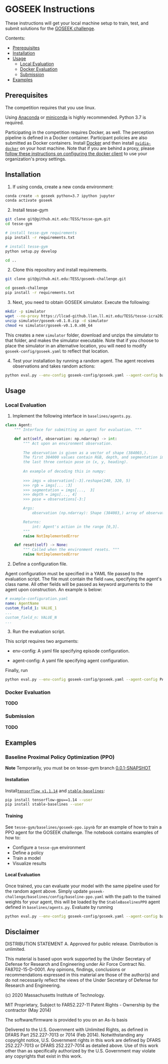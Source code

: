 # GOSEEK Instructions

These instructions will get your local machine setup to train, test, and submit solutions for the [GOSEEK challenge](README.md). 

Contents:

* [Prerequisites](#Prerequisites)
* [Installation](#Installation)
* [Usage](#Usage)
   * [Local Evaluation](#Local-Evaluation)
   * [Docker Evaluation](#Docker-Evaluation)
   * [Submission](#Submission)
* [Examples](#Examples)


## Prerequisites

The competition requires that you use linux.

Using [Anaconda](https://www.anaconda.com/distribution/#download-section) or [miniconda](https://docs.conda.io/en/latest/miniconda.html) is highly recommended. 
Python 3.7 is required.

Participating in the competition requires Docker, as well. 
The perception pipeline is defined in a Docker container. 
Participant policies are also submitted as Docker containers.
Install [Docker](https://docs.docker.com/install/linux/docker-ce/ubuntu/) and then install [`nvidia-docker`](https://github.com/NVIDIA/nvidia-docker#quickstart) on your host machine. 
Note that if you are behind a proxy, please [follow these instructions on configuring the docker client](https://docs.docker.com/network/proxy/#configure-the-docker-client) to use your organization's proxy settings.

## Installation

1. If using conda, create a new conda environment: 

```sh
conda create -n goseek python=3.7 ipython jupyter
conda activate goseek
```

2. Install tesse-gym

```sh
git clone git@github.mit.edu:TESS/tesse-gym.git
cd tesse-gym

# install tesse-gym requirements
pip install -r requirements.txt

# install tesse-gym
python setup.py develop

cd ..
```


2. Clone this repository and install requirements.

```sh
git clone git@github.mit.edu:TESS/goseek-challenge.git

cd goseek-challenge
pip install -r requirements.txt
```


3. Next, you need to obtain GOSEEK simulator. Execute the following:
```sh
mkdir -p simulator
wget --no-proxy https://llcad-github.llan.ll.mit.edu/TESS/tesse-icra2020-competition/releases/download/0.1.0/goseek-v0.1.0.zip  --no-check-certificate -P simulator
unzip simulator/goseek-v0.1.0.zip -d simulator
chmod +x simulator/goseek-v0.1.0.x86_64
```

This creates a new `simulator` folder, download and unzips the simulator to that folder, and makes the simulator executable. Note that if you choose to place the simulator in an alternative location, you will need to modify `goseek-config/goseek.yaml` to reflect that location.

4. Test your installation by running a random agent. The agent receives observations and takes random actions: 

```sh
python eval.py --env-config goseek-config/goseek.yaml --agent-config baselines/config/random-agent.yaml
```



## Usage

### Local Evaluation


1. Implement the following interface in `baselines/agents.py`.


```python
class Agent:
    """ Interface for submitting an agent for evaluation. """

    def act(self, observation: np.ndarray) -> int:
        """ Act upon an environment observation.
        
        The observation is given as a vector of shape (384003,). 
        The first 384000 values contain RGB, depth, and segmentation images,
        the last three contain pose in (x, y, heading). 
        
        An example of decoding this in numpy:
        
        >>> imgs = observation[:-3].reshape(240, 320, 5)
        >>> rgb = imgs[... :3]
        >>> segmentation = imgs[...,  3]
        >>> depth = imgs[..., 4]
        >>> pose = observations[-3:]

        Args:
            observation (np.ndarray): Shape (384003,) array of observations as described above.

        Returns:
            int: Agent's action in the range [0,3].
        """
        raise NotImplementedError

    def reset(self) -> None:
        """ Called when the environment resets. """
        raise NotImplementedError
```

2. Define a configuration file.

Agent configuration must be specified in a YAML file passed to the evaluation script. The file must contain the field `name`, specifying the agent's class name. All other fields will be passed as keyword arguments to the agent upon construction. An example is below:

```yaml
# example-configuration.yaml
name: AgentName
custom_field_1: VALUE_1
...
custom_field_n: VALUE_N
...
```

3. Run the evaluation script.

This script requires two arguments:

* env-config: A yaml file specifying episode configuration.

* agent-config: A yaml file specifying agent configuration.

Finally, run


```sh
python eval.py --env-config goseek-config/goseek.yaml --agent-config PATH_TO_AGENT_CONFIG
```

### Docker Evaluation
**TODO**

### Submission
**TODO**


## Examples

### Baseline Proximal Policy Optimization (PPO)

**Note** Temporarily, you must be on tesse-gym branch [0.0.1-SNAPSHOT](https://github.mit.edu/TESS/tesse-gym/tree/0.1.1-SNAPSHOT)

#### Installation

Install[`tensorflow v1.1.14`](https://www.tensorflow.org/) and [`stable-baselines`](https://stable-baselines.readthedocs.io/en/master/):

```sh
pip install tensorflow-gpu==1.14 --user
pip install stable-baselines --user
```

#### Training

See `tesse-gym/baselines/goseek-ppo.ipynb` for an example of how to train a PPO agent for the GOSEEK challenge. The notebook contains examples of how to: 

* Configure a `tesse-gym` environment
* Define a policy
* Train a model
* Visualize results 

#### Local Evaluation

Once trained, you can evaluate your model with the same pipeline used for the random agent above. Simply update `goseek-challenge/baselines/config/baseline-ppo.yaml` with the path to the trained weights for your agent, this will be loaded by the `StableBaselinesPPO` agent defined in `baselines/agents.py`. Evaluate by running 

```sh
python eval.py --env-config goseek-config/goseek.yaml --agent-config baselines/config/ppo-agent.yaml
```





## Disclaimer

DISTRIBUTION STATEMENT A. Approved for public release. Distribution is unlimited.

This material is based upon work supported by the Under Secretary of Defense for Research and Engineering under Air Force Contract No. FA8702-15-D-0001. Any opinions, findings, conclusions or recommendations expressed in this material are those of the author(s) and do not necessarily reflect the views of the Under Secretary of Defense for Research and Engineering.

(c) 2020 Massachusetts Institute of Technology.

MIT Proprietary, Subject to FAR52.227-11 Patent Rights - Ownership by the contractor (May 2014)

The software/firmware is provided to you on an As-Is basis

Delivered to the U.S. Government with Unlimited Rights, as defined in DFARS Part 252.227-7013 or 7014 (Feb 2014). Notwithstanding any copyright notice, U.S. Government rights in this work are defined by DFARS 252.227-7013 or DFARS 252.227-7014 as detailed above. Use of this work other than as specifically authorized by the U.S. Government may violate any copyrights that exist in this work.
